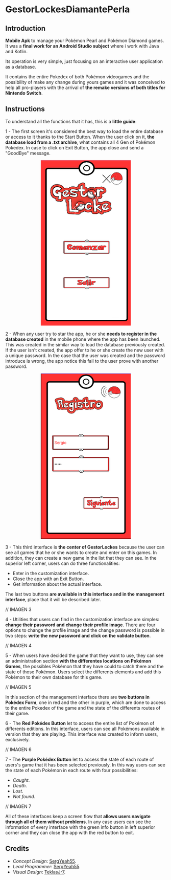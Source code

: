 # GestorLockesDiamantePerla

## Introduction

**Mobile Apk** to manage your Pokémon Pearl and Pokémon Diamond games. It was a **final work for an Android Studio subject** where i work with Java and Kotlin.

Its operation is very simple, just focusing on an interactive user application as a database.

It contains the entire Pokedex of both Pokémon videogames and the possibility of make any change during yours games and it was conceived to help all pro-players with the arrival of **the remake versions of both titles for Nintendo Switch**.

## Instructions

To understand all the functions that it has, this is a **little guide**:

1 - The first screen it's considered the best way to load the entire database or access to it thanks to the Start Button. When the user click on it, **the database load from a .txt archive**, what contains all 4 Gen of Pokémon Pokedex. In case to click on Exit Button, the app close and send a "GoodBye" message.

<p align="center"> <img width="282" height="517" src="https://raw.githubusercontent.com/SergYeah55/GestorLockesDiamantePerla/master/IMAGES/IMG1.png"></p>

2 - When any user try to star the app, he or she **needs to register in the database created** in the mobile phone where the app has been launched. This was created in the similar way to load the database previously created. If the user isn't created, the app offer to he or she create the new user with a unique password. In the case that the user was created and the password introduce is wrong, the app notice this fail to the user prove with another password.

<p align="center"> <img width="282" height="517" src="https://raw.githubusercontent.com/SergYeah55/GestorLockesDiamantePerla/master/IMAGES/IMG2.png"></p>

3 - This third interface is **the center of GestorLockes** because the user can see all games that he or she wants to create and enter on this games. In addition, they can create a new game in the list that they can see. In the superior left corner, users can do three functionalities: <br />
  - Enter in the customization interface.
  - Close the app with an Exit Button.
  - Get information about the actual interface. 

The last two buttons **are available in this interface and in the management interface**, place that it will be described later.

// IMAGEN 3

4 - Utilities that users can find in the customization interface are simples: **change their password and change their profile image**. There are four options to change the profile image and the change password is possible in two steps: **write the new password and click on the validate button**.

// IMAGEN 4

5 - When users have decided the game that they want to use, they can see an administration section **with the differentes locations on Pokémon Games**, the possibles Pokémon that they have could to catch there and the state of those Pokémon. Users select the differents elements and add this Pokémon to their own database for this game.

// IMAGEN 5

In this section of the management interface there are **two buttons in Pokédex Form**, one in red and the other in purple, which are done to access to the entire Pokedex of the game and the state of the differents routes of their game.

6 - The **Red Pokédex Button** let to access the entire list of Pokémon of differents editions. In this interface, users can see all Pokémons available in version that they are playing. This interface was created to inform users, exclusively.

// IMAGEN 6

7 - The **Purple Pokédex Button** let to access the state of each route of users's game that it has been selected previously. In this way users can see the state of each Pokémon in each route with four possibilities: <br/>
  - *Caught*.
  - *Death*.
  - *Lost*.
  - *Not found*. 

// IMAGEN 7

All of these interfaces keep a screen flow that **allows users navigate through all of them without problems**. In any case users can see the information of every interface with the green info button in left superior corner and they can close the app with the red button to exit.

## Credits

  - *Concept Design*: <a href="https://github.com/SergYeah55">SergYeah55</a>.
  - *Lead Programmer*: <a href="https://github.com/SergYeah55">SergYeah55</a>.
  - *Visual Design*: <a href="https://github.com/TeklasJr7">TeklasJr7</a>.
